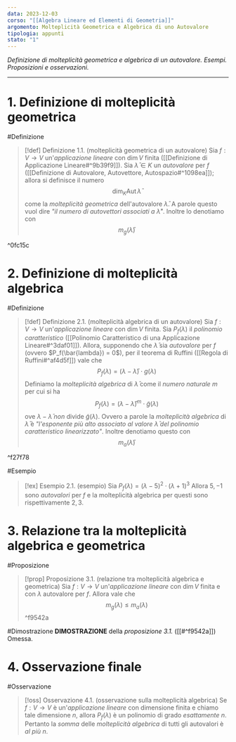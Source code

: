 ```yaml
---
data: 2023-12-03
corso: "[[Algebra Lineare ed Elementi di Geometria]]"
argomento: Molteplicità Geometrica e Algebrica di uno Autovalore
tipologia: appunti
stato: "1"
---
```

*Definizione di molteplicità geometrica e algebrica di un autovalore. Esempi. Proposizioni e osservazioni.*
- - -
# 1. Definizione di molteplicità geometrica
#Definizione 
> [!def] Definizione 1.1. (molteplicità geometrica di un autovalore)
> Sia $f: V \longrightarrow V$ un'*applicazione lineare* con $\dim V$ finita ([[Definizione di Applicazione Lineare#^9b39f9]]). Sia $\bar{\lambda} \in K$ un *autovalore* per $f$ ([[Definizione di Autovalore, Autovettore, Autospazio#^1098ea]]);
> allora si definisce il numero
> $$\dim_K \operatorname{Aut}{\bar\lambda}$$
> come la *molteplicità geometrica* dell'autovalore $\bar\lambda$.
> A parole questo vuol dire *"il numero di autovettori associati a $\bar\lambda$"*.
> Inoltre lo denotiamo con
> $$m_g(\bar\lambda)$$

^0fc15c

# 2. Definizione di molteplicità algebrica
#Definizione 
> [!def] Definizione 2.1. (molteplicità algebrica di un autovalore)
> Sia $f: V \longrightarrow V$ un'*applicazione lineare* con $\dim V$ finita.
> Sia $P_f(\lambda)$ il *polinomio caratteristico* ([[Polinomio Caratteristico di una Applicazione Lineare#^3daf01]]).
> Allora, supponendo che $\bar{\lambda}$ sia *autovalore* per $f$ (ovvero $P_f(\bar{lambda}) = 0$), per il teorema di Ruffini ([[Regola di Ruffini#^af4d5f]]) vale che
> $$P_f(\lambda) = (\lambda-\bar{\lambda})\cdot g(\lambda)$$
> Definiamo la *molteplicità algebrica* di $\bar{\lambda}$ come il *numero naturale* $m$ per cui si ha
> $$P_f(\lambda) = (\lambda-\bar{\lambda})^m \cdot \tilde{g}(\lambda)$$
> ove $\lambda-\bar{\lambda}$ *non* divide $\tilde{g}(\lambda)$.
> Ovvero a parole la *molteplicità algebrica* di $\bar{\lambda}$ è *"l'esponente più alto associato al valore $\bar{\lambda}$ del polinomio caratteristico linearizzato"*.
> Inoltre denotiamo questo con
> $$m_a(\bar{\lambda})$$

^f27f78

#Esempio 
> [!ex] Esempio 2.1. (esempio)
> Sia $P_f(\lambda) = (\lambda-5)^2 \cdot (\lambda+1)^3$
> Allora $5, -1$ sono *autovalori* per $f$ e la molteplicità algebrica per questi sono rispettivamente $2, 3$.
# 3. Relazione tra la molteplicità algebrica e geometrica
#Proposizione 
> [!prop] Proposizione 3.1. (relazione tra molteplicità algebrica e geometrica)
> Sia $f: V \longrightarrow V$ un'*applicazione lineare* con $\dim V$ finita e con $\lambda$ autovalore per $f$.
> Allora vale che
> $$m_g(\lambda) \leq m_a(\lambda)$$
^f9542a

#Dimostrazione 
**DIMOSTRAZIONE** della *proposizione 3.1.* ([[#^f9542a]])
Omessa.
# 4. Osservazione finale
#Osservazione 
> [!oss] Osservazione 4.1. (osservazione sulla molteplicità algebrica)
> Se $f: V \longrightarrow V$ è un'*applicazione lineare* con dimensione finita e chiamo tale dimensione $n$, allora $P_f(\lambda)$ è un polinomio di grado *esattamente* $n$.
> Pertanto la *somma* delle *molteplicità algebrica* di tutti gli autovalori è *al più* $n$.